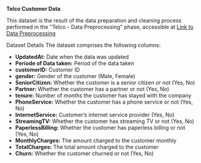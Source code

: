 **Telco Customer Data**

This dataset is the result of the data preparation and cleaning process performed in the "Telco - Data Preprocessing" phase, 
accessible at [Link to Data Preprocessing](https://github.com/dimsdika12/DataAnalystProject_Python/tree/main/Telco_Data%20Preprocessing)

Dataset Details
The dataset comprises the following columns:

- **UpdatedAt:** Date when the data was updated
- **Periode of Data taken:** Period of the data taken
- **customerID:** Customer ID
- **gender:** Gender of the customer (Male, Female)
- **SeniorCitizen:** Whether the customer is a senior citizen or not (Yes, No)
- **Partner:** Whether the customer has a partner or not (Yes, No)
- **tenure:** Number of months the customer has stayed with the company
- **PhoneService:** Whether the customer has a phone service or not (Yes, No)
- **InternetService:** Customer’s internet service provider (Yes, No)
- **StreamingTV:** Whether the customer has streaming TV or not (Yes, No)
- **PaperlessBilling:** Whether the customer has paperless billing or not (Yes, No)
- **MonthlyCharges:** The amount charged to the customer monthly
- **TotalCharges:** The total amount charged to the customer
- **Churn:** Whether the customer churned or not (Yes, No)
